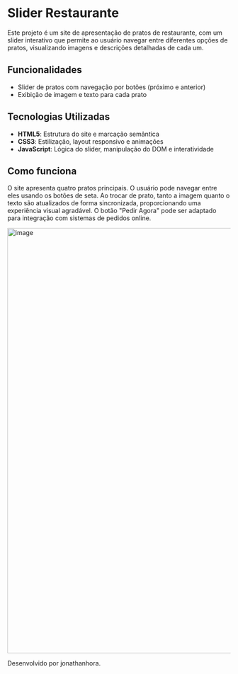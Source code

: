 # Slider Restaurante

Este projeto é um site de apresentação de pratos de restaurante, com um slider interativo que permite ao usuário navegar entre diferentes opções de pratos, visualizando imagens e descrições detalhadas de cada um.

## Funcionalidades

- Slider de pratos com navegação por botões (próximo e anterior)
- Exibição de imagem e texto para cada prato

## Tecnologias Utilizadas

- **HTML5**: Estrutura do site e marcação semântica
- **CSS3**: Estilização, layout responsivo e animações
- **JavaScript**: Lógica do slider, manipulação do DOM e interatividade

## Como funciona

O site apresenta quatro pratos principais. O usuário pode navegar entre eles usando os botões de seta. Ao trocar de prato, tanto a imagem quanto o texto são atualizados de forma sincronizada, proporcionando uma experiência visual agradável. O botão "Pedir Agora" pode ser adaptado para integração com sistemas de pedidos online.

<img width="1919" height="961" alt="image" src="https://github.com/user-attachments/assets/795b15e7-1bb1-479e-8844-a4dd4bf201a0" />


Desenvolvido por jonathanhora.
